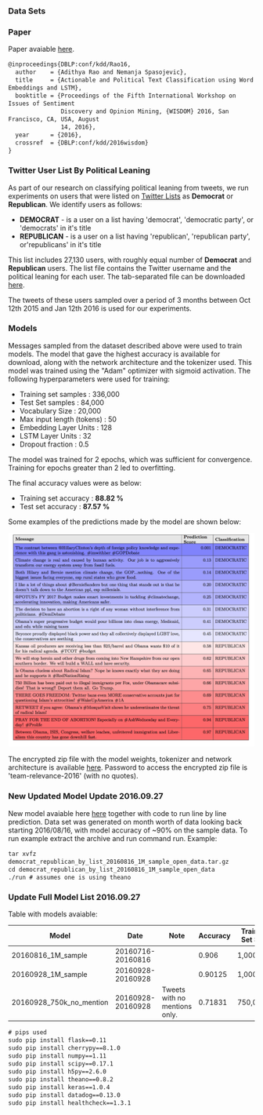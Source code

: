 ### Data Sets ###

### Paper ###

Paper avaiable [here](https://arxiv.org/pdf/1607.02501.pdf).

```
@inproceedings{DBLP:conf/kdd/Rao16,
  author    = {Adithya Rao and Nemanja Spasojevic},
  title     = {Actionable and Political Text Classification using Word Embeddings and LSTM},
  booktitle = {Proceedings of the Fifth International Workshop on Issues of Sentiment
               Discovery and Opinion Mining, {WISDOM} 2016, San Francisco, CA, USA, August
               14, 2016},
  year      = {2016},
  crossref  = {DBLP:conf/kdd/2016wisdom}
}
```

### Twitter User List By Political Leaning  ###

As part of our research on classifying political leaning from tweets, we run experiments on users that were listed on [Twitter Lists](https://dev.twitter.com/rest/reference/get/lists/list) as **Democrat** or **Republican**. We identify users as follows: 
   - **DEMOCRAT** - is a user on a list having 'democrat', 'democratic party', or 'democrats' in it's title 
   - **REPUBLICAN** - is a user on a list having 'republican', 'republican party', or'republicans' in it's title
   
This list includes 27,130 users, with roughly equal number of **Democrat** and **Republican** users. The list file contains the Twitter username and the political leaning for each user. The tab-separated file can be downloaded [here](https://github.com/klout/opendata/blob/master/political_leaning/twitter_users_by_political_leaning.tsv). 

The tweets of these users sampled over a period of 3 months between Oct 12th 2015 and Jan 12th 2016 is used for our experiments.



### Models ###

Messages sampled from the dataset described above were used to train models. The model that gave the highest accuracy is available for download, along with the network architecture and the tokenizer used. This model was trained using the "Adam" optimizer with sigmoid activation. The following hyperparameters were used for training:
   
   - Training set samples : 336,000
   - Test Set samples : 84,000
   - Vocabulary Size : 20,000
   - Max input length (tokens) : 50 
   - Embedding Layer Units : 128
   - LSTM Layer Units : 32
   - Dropout fraction : 0.5

The model was trained for 2 epochs, which was sufficient for convergence. Training for epochs greater than 2 led to overfitting. 

The final accuracy values were as below:

   - Training set accuracy : **88.82 %**
   - Test set accuracy : **87.57 %** 

Some examples of the predictions made by the model are shown below:

![Examples](Democrats_vs_Republicans_examples.png)
   
The encrypted zip file with the model weights, tokenizer and network architecture is available [here](https://github.com/klout/opendata/blob/master/political_leaning/democrats_vs_republicans_model.zip). Password to access the encrypted zip file is 'team-relevance-2016' (with no quotes).


### New Updated Model Update 2016.09.27 ###
New model avaiable here
[here](https://github.com/klout/opendata/blob/master/political_leaning/democrat_republican_by_list_20160816_1M_sample_open_data.tar.gz)
together with code to run line by line prediction. Data set was generated on month worth of data looking back starting 2016/08/16, with model accuracy of ~90% on the sample data. To run example extract the archive and run command run. Example:

```
tar xvfz democrat_republican_by_list_20160816_1M_sample_open_data.tar.gz
cd democrat_republican_by_list_20160816_1M_sample_open_data
./run # assumes one is using theano  
```
### Update Full Model List 2016.09.27 ###

Table with models avaiable:

  Model                    |      Date         |  Note | Accuracy | Training Set Size | Download
-------------------------- | ----------------- | ----- | ----------------- |--------- | ---------
20160816_1M_sample         | 20160716-20160816 |       | 0.906 | 1,000,000 | [download](https://github.com/klout/opendata/blob/master/political_leaning/democrat_republican_by_list_20160816_1M_sample_open_data.tar.gz) 
20160928_1M_sample         | 20160928-20160928 |       | 0.90125 |   1,000,000 | [download](https://github.com/klout/opendata/blob/master/political_leaning/democrat_republican_by_list_20160928_1M_sample.tar.gz)  
20160928_750k_no_mention   | 20160928-20160928 |  Tweets with no mentions only.| 0.71831 | 750,000 | [download](https://github.com/klout/opendata/blob/master/political_leaning/democrat_republican_by_list_20160928_750k_no_mention.tar.gz)  


```
# pips used
sudo pip install flask==0.11
sudo pip install cherrypy==8.1.0
sudo pip install numpy==1.11
sudo pip install scipy==0.17.1
sudo pip install h5py==2.6.0
sudo pip install theano==0.8.2
sudo pip install keras==1.0.4
sudo pip install datadog==0.13.0
sudo pip install healthcheck==1.3.1

```
